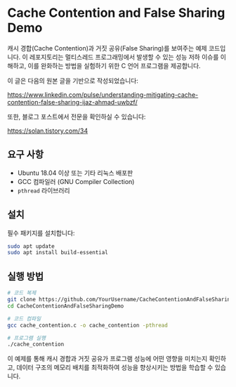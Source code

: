 # Cache Contention and False Sharing Demo

캐시 경합(Cache Contention)과 거짓 공유(False Sharing)를 보여주는 예제 코드입니다. 이 레포지토리는 멀티스레드 프로그래밍에서 발생할 수 있는 성능 저하 이슈를 이해하고, 이를 완화하는 방법을 실험하기 위한 C 언어 프로그램을 제공합니다.

이 글은 다음의 원본 글을 기반으로 작성되었습니다:

https://www.linkedin.com/pulse/understanding-mitigating-cache-contention-false-sharing-ijaz-ahmad-uwbzf/

또한, 블로그 포스트에서 전문을 확인하실 수 있습니다:

https://solan.tistory.com/34

## 요구 사항

- Ubuntu 18.04 이상 또는 기타 리눅스 배포판
- GCC 컴파일러 (GNU Compiler Collection)
- `pthread` 라이브러리

## 설치

필수 패키지를 설치합니다:

```bash
sudo apt update
sudo apt install build-essential
```

## 실행 방법
```bash
# 코드 복제
git clone https://github.com/YourUsername/CacheContentionAndFalseSharingDemo.git
cd CacheContentionAndFalseSharingDemo

# 코드 컴파일
gcc cache_contention.c -o cache_contention -pthread

# 프로그램 실행
./cache_contention
```

이 예제를 통해 캐시 경합과 거짓 공유가 프로그램 성능에 어떤 영향을 미치는지 확인하고, 데이터 구조의 메모리 배치를 최적화하여 성능을 향상시키는 방법을 학습할 수 있습니다.
